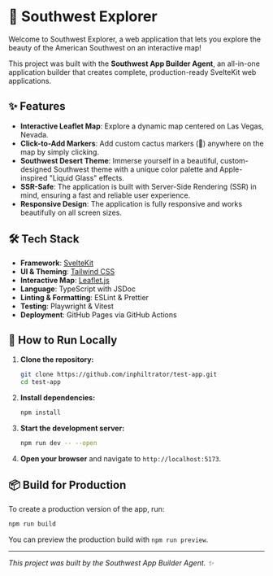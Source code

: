 # 🌵 Southwest Explorer

Welcome to Southwest Explorer, a web application that lets you explore the beauty of the American Southwest on an interactive map!

This project was built with the **Southwest App Builder Agent**, an all-in-one application builder that creates complete, production-ready SvelteKit web applications.

## ✨ Features

- **Interactive Leaflet Map**: Explore a dynamic map centered on Las Vegas, Nevada.
- **Click-to-Add Markers**: Add custom cactus markers (🌵) anywhere on the map by simply clicking.
- **Southwest Desert Theme**: Immerse yourself in a beautiful, custom-designed Southwest theme with a unique color palette and Apple-inspired "Liquid Glass" effects.
- **SSR-Safe**: The application is built with Server-Side Rendering (SSR) in mind, ensuring a fast and reliable user experience.
- **Responsive Design**: The application is fully responsive and works beautifully on all screen sizes.

## 🛠️ Tech Stack

- **Framework**: [SvelteKit](https://kit.svelte.dev/)
- **UI & Theming**: [Tailwind CSS](https://tailwindcss.com/)
- **Interactive Map**: [Leaflet.js](https://leafletjs.com/)
- **Language**: TypeScript with JSDoc
- **Linting & Formatting**: ESLint & Prettier
- **Testing**: Playwright & Vitest
- **Deployment**: GitHub Pages via GitHub Actions

## 🚀 How to Run Locally

1.  **Clone the repository:**
    ```bash
    git clone https://github.com/inphiltrator/test-app.git
    cd test-app
    ```

2.  **Install dependencies:**
    ```bash
    npm install
    ```

3.  **Start the development server:**
    ```bash
    npm run dev -- --open
    ```

4.  **Open your browser** and navigate to `http://localhost:5173`.

## 📦 Build for Production

To create a production version of the app, run:

```bash
npm run build
```

You can preview the production build with `npm run preview`.

---

*This project was built by the Southwest App Builder Agent. ✨*
